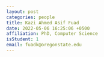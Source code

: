 ```yaml
---
layout: post
categories: people
title: Kazi Ahmed Asif Fuad
date: 2022-05-06 16:25:06 +0500
affiliation: PhD, Computer Science 
isStudent: 1
email: fuadk@oregonstate.edu
---
```


